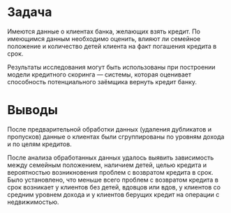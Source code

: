 # Задача

Имеются данные о клиентах банка, желающих взять кредит. По имеющимся данным необходимо оценить, влияют ли семейное положение и количество детей клиента на факт погашения кредита в срок.

Результаты исследования могут быть использованы при построении модели кредитного скоринга — системы, которая оценивает способность потенциального заёмщика вернуть кредит банку.

# Выводы

После предварительной обработки данных (удаления дубликатов и пропусков) данные о клиентах были сгруппированы по уровням дохода и по целям кредитов.

После анализа обработанных данных удалось выявить зависимость между семейным положением, наличием детей, целью кредита и вероятностью возникновения проблем с возвратом кредита в срок. Было установлено, что меньше всего проблем с возвратом кредита в срок возникает у клиентов без детей, вдовцов или вдов, у клиентов со средним уровнем дохода и у клиентов берущих кредит на операции с недвижимостью.
